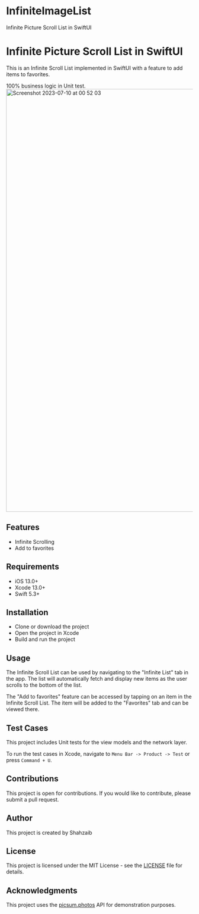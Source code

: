 # InfiniteImageList
Infinite Picture Scroll List in SwiftUI

<h1>Infinite Picture Scroll List in SwiftUI</h1><p>This is an Infinite Scroll List implemented in SwiftUI with a feature to add items to favorites.</p>




100% business logic in Unit test. 
<img width="1137" alt="Screenshot 2023-07-10 at 00 52 03" src="https://github.com/itsMeSib/InfiniteImageList/assets/99397904/70a176e8-761c-4ab2-a998-138502b8e231">


<h2>Features</h2><ul><li>Infinite Scrolling</li><li>Add to favorites</li></ul><h2>Requirements</h2><ul><li>iOS 13.0+</li><li>Xcode 13.0+</li><li>Swift 5.3+</li></ul><h2>Installation</h2><ul><li>Clone or download the project</li><li>Open the project in Xcode</li><li>Build and run the project</li></ul><h2>Usage</h2><p>The Infinite Scroll List can be used by navigating to the "Infinite List" tab in the app. The list will automatically fetch and display new items as the user scrolls to the bottom of the list.</p><p>The "Add to favorites" feature can be accessed by tapping on an item in the Infinite Scroll List. The item will be added to the "Favorites" tab and can be viewed there.</p><h2>Test Cases</h2><p>This project includes Unit tests for the view models and the network layer.</p><p>To run the test cases in Xcode, navigate to <code>Menu Bar -&gt; Product -&gt; Test</code> or press <code>Command + U</code>.</p><h2>Contributions</h2><p>This project is open for contributions. If you would like to contribute, please submit a pull request.</p><h2>Author</h2><p>This project is created by Shahzaib</p><h2>License</h2><p>This project is licensed under the MIT License - see the <a href="LICENSE" target="_new">LICENSE</a> file for details.</p><h2>Acknowledgments</h2><p>This project uses the <a href="https://picsum.photos/" target="_new">picsum.photos</a> API for demonstration purposes.</p>

